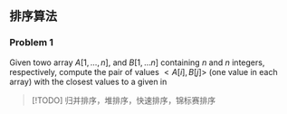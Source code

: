 ## 排序算法

### Problem 1
Given towo array $A[1,\dots,n]$, and $B[1,\dots n]$ containing $n$ and $n$ integers, respectively, compute the pair of values $<A[i],B[j]>$ (one value in each array) with the closest values to a given in


> [!TODO]
> 归并排序，堆排序，快速排序，锦标赛排序

